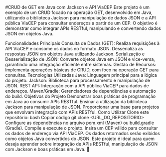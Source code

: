 ﻿#CRUD de GET em Java com Jackson e API ViaCEP
Este projeto é um exemplo de um CRUD focado na operação GET, desenvolvido em Java, utilizando a biblioteca Jackson para manipulação de dados JSON e a API pública ViaCEP para consultar endereços a partir de um CEP. O objetivo é demonstrar como integrar APIs RESTful, manipulando e convertendo dados JSON em objetos Java.

Funcionalidades Principais
Consulta de Dados (GET):
Realiza requisições à API ViaCEP e consome os dados no formato JSON.
Desserializa as respostas JSON em objetos Java utilizando Jackson.
Serialização e Desserialização de JSON:
Converte objetos Java em JSON e vice-versa, garantindo uma integração eficiente entre sistemas.
Gestão de Recursos:
Implementa operações básicas de CRUD, com foco na operação GET para consultas.
Tecnologias Utilizadas
Java: Linguagem principal para a lógica do projeto.
Jackson: Biblioteca para processamento e manipulação de JSON.
REST API: Integração com a API pública ViaCEP para dados de endereços.
Maven/Gradle: Gerenciadores de dependências e automação do build.
Objetivos do Projeto
Demonstrar boas práticas de programação em Java ao consumir APIs RESTful.
Ensinar a utilização da biblioteca Jackson para manipulação de JSON.
Proporcionar uma base para projetos que envolvam integração com APIs RESTful.
Como Utilizar
Clone este repositório:
bash
Copiar código
git clone <URL_DO_REPOSITORIO>
Configure as dependências no arquivo pom.xml (Maven) ou build.gradle (Gradle).
Compile e execute o projeto.
Insira um CEP válido para consultar os dados de endereço via API ViaCEP. Os dados retornados serão exibidos como objetos Java convertidos do JSON.
Este projeto é ideal para quem deseja aprender sobre integração de APIs RESTful, manipulação de JSON com Jackson e boas práticas em Java. 🚀
